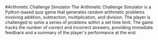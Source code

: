 #Arithmetic Challenge Simulator
The Arithmetic Challenge Simulator is a Python-based quiz game that generates random arithmetic problems involving addition, subtraction, multiplication, and division. The player is challenged to solve a series of problems within a set time limit. The game tracks the number of correct and incorrect answers, providing immediate feedback and a summary of the player's performance at the end.
